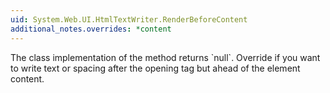 ```yaml
---
uid: System.Web.UI.HtmlTextWriter.RenderBeforeContent
additional_notes.overrides: *content
---
```


<p>The <xref href="System.Web.UI.HtmlTextWriter"></xref> class implementation of the <xref href="System.Web.UI.HtmlTextWriter.RenderBeforeContent"></xref> method returns `null`. Override <xref href="System.Web.UI.HtmlTextWriter.RenderBeforeContent"></xref> if you want to write text or spacing after the opening tag but ahead of the element content.</p>


